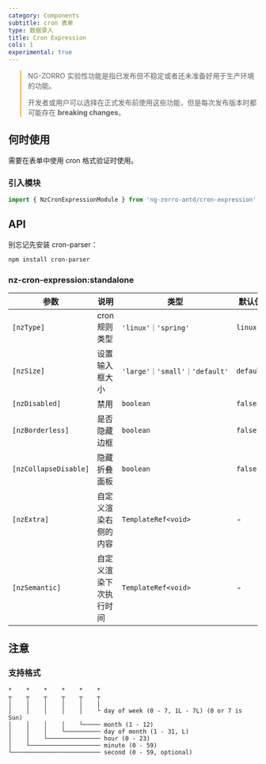 ```yaml
---
category: Components
subtitle: cron 表单
type: 数据录入
title: Cron Expression
cols: 1
experimental: true
---
```


<blockquote style="border-color: #faad14;">
<p>NG-ZORRO 实验性功能是指已发布但不稳定或者还未准备好用于生产环境的功能。</p>
<p>开发者或用户可以选择在正式发布前使用这些功能，但是每次发布版本时都可能存在 <strong>breaking changes</strong>。</p>
</blockquote>

## 何时使用

需要在表单中使用 cron 格式验证时使用。

### 引入模块

```ts
import { NzCronExpressionModule } from 'ng-zorro-antd/cron-expression';
```

## API

别忘记先安装 cron-parser：

```sh
npm install cron-parser
```

### nz-cron-expression:standalone

| 参数                  | 说明                   | 类型                          | 默认值    |
| --------------------- | ---------------------- | ----------------------------- | --------- |
| `[nzType]`            | cron 规则类型          | `'linux'｜'spring'`           | `linux`   |
| `[nzSize]`            | 设置输入框大小         | `'large'｜'small'｜'default'` | `default` |
| `[nzDisabled]`        | 禁用                   | `boolean`                     | `false`   |
| `[nzBorderless]`      | 是否隐藏边框           | `boolean`                     | `false`   |
| `[nzCollapseDisable]` | 隐藏折叠面板           | `boolean`                     | `false`   |
| `[nzExtra]`           | 自定义渲染右侧的内容   | `TemplateRef<void>`           | -         |
| `[nzSemantic]`        | 自定义渲染下次执行时间 | `TemplateRef<void>`           | -         |

## 注意

### 支持格式

```text
*    *    *    *    *    *
┬    ┬    ┬    ┬    ┬    ┬
│    │    │    │    │    |
│    │    │    │    │    └ day of week (0 - 7, 1L - 7L) (0 or 7 is Sun)
│    │    │    │    └───── month (1 - 12)
│    │    │    └────────── day of month (1 - 31, L)
│    │    └─────────────── hour (0 - 23)
│    └──────────────────── minute (0 - 59)
└───────────────────────── second (0 - 59, optional)
```
